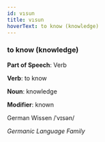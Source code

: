 ```yaml
---
id: vısun
title: vısun
hoverText: to know (knowledge)
---
```


### to know (knowledge)

**Part of Speech**: Verb

**Verb**: to know

**Noun**: knowledge

**Modifier**: known

German Wissen /ˈvɪsən/

*Germanic Language Family*
